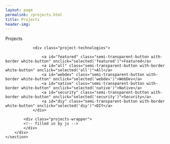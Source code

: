 ```yaml
---
layout: page
permalink: /projects.html
title: Projects
header-img: 
---
```


<div class="section-wrapper">
    <section class="section projects" id="projects">
        <div class="full-width">
            <div class="section-heading" id="featured-projects-text">Projects</div>
            
                <div class="project-technologies">

                    <a id="featured" class="semi-transparent-button with-border white-button" onclick="selected('featured')">Featured</a>
                    <a id="all" class="semi-transparent-button with-border white-button" onclick="selected('all')">All</a>
                    <a id="webdev" class="semi-transparent-button with-border white-button" onclick="selected('webdev')">WebDev</a>
                    <a id="native" class="semi-transparent-button with-border white-button" onclick="selected('native')">Native</a>
                    <a id="security" class="semi-transparent-button with-border white-button" onclick="selected('security')">Security</a>
                    <a id="diy" class="semi-transparent-button with-border white-button" onclick="selected('diy')">DIY</a>
                </div>

            <div class="projects-wrapper">
            <!-- filled in by js -->
            </div>
        </div>
    </section>
</div>